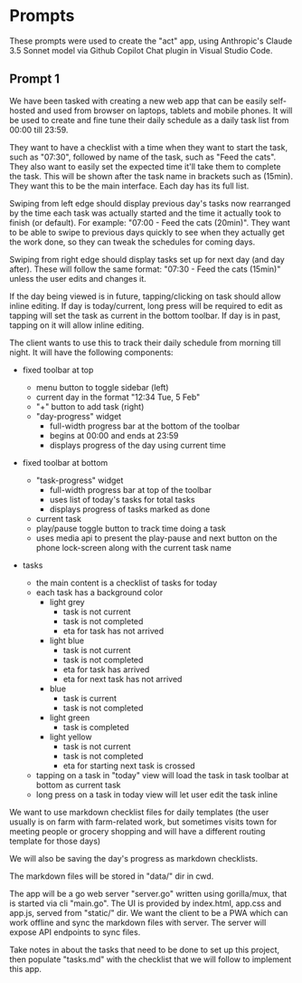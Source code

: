 # Prompts

These prompts were used to create the "act" app, using Anthropic's Claude 3.5 Sonnet model via Github Copilot Chat plugin in Visual Studio Code.

## Prompt 1

We have been tasked with creating a new web app that can be easily self-hosted and used from browser on laptops, tablets and mobile phones. It will be used to create and fine tune their daily schedule as a daily task list from 00:00 till 23:59.

They want to have a checklist with a time when they want to start the task, such as "07:30", followed by name of the task, such as "Feed the cats". They also want to easily set the expected time it'll take them to complete the task. This will be shown after the task name in brackets such as (15min). They want this to be the main interface. Each day has its full list.

Swiping from left edge should display previous day's tasks now rearranged by the time each task was actually started and the time it actually took to finish (or default). For example: "07:00 - Feed the cats (20min)". They want to be able to swipe to previous days quickly to see when they actually get the work done, so they can tweak the schedules for coming days.

Swiping from right edge should display tasks set up for next day (and day after). These will follow the same format: "07:30 - Feed the cats (15min)" unless the user edits and changes it.

If the day being viewed is in future, tapping/clicking on task should allow inline editing. If day is today/current, long press will be required to edit as tapping will set the task as current in the bottom toolbar. If day is in past, tapping on it will allow inline editing.

The client wants to use this to track their daily schedule from morning till night. It will have the following components:

- fixed toolbar at top
  - menu button to toggle sidebar (left)
  - current day in the format "12:34 Tue, 5 Feb"
  - "+" button to add task (right)
  - "day-progress" widget
    - full-width progress bar at the bottom of the toolbar
    - begins at 00:00 and ends at 23:59
    - displays progress of the day using current time

- fixed toolbar at bottom
  - "task-progress" widget
    - full-width progress bar at top of the toolbar
    - uses list of today's tasks for total tasks
    - displays progress of tasks marked as done
  - current task
  - play/pause toggle button to track time doing a task
  - uses media api to present the play-pause and next button on the phone lock-screen along with the current task name

- tasks
  - the main content is a checklist of tasks for today
  - each task has a background color
    - light grey
      - task is not current
      - task is not completed
      - eta for task has not arrived
    - light blue
      - task is not current
      - task is not completed
      - eta for task has arrived
      - eta for next task has not arrived
    - blue
      - task is current
      - task is not completed
    - light green
      - task is completed
    - light yellow
      - task is not current
      - task is not completed
      - eta for starting next task is crossed
  - tapping on a task in "today" view will load the task in task toolbar at bottom as current task
  - long press on a task in today view will let user edit the task inline

We want to use markdown checklist files for daily templates (the user usually is on farm with farm-related work, but sometimes visits town for meeting people or grocery shopping and will have a different routing template for those days)

We will also be saving the day's progress as markdown checklists.

The markdown files will be stored in "data/" dir in cwd.

The app will be a go web server "server.go" written using gorilla/mux, that is started via cli "main.go". The UI is provided by index.html, app.css and app.js, served from "static/" dir. We want the client to be a PWA which can work offline and sync the markdown files with server. The server will expose API endpoints to sync files.

Take notes in <thinking></thinking> about the tasks that need to be done to set up this project, then populate "tasks.md" with the checklist that we will follow to implement this app.

